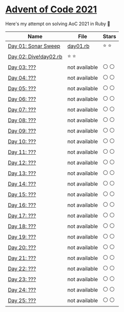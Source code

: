 # [Advent of Code 2021](https://adventofcode.com/2021)

Here's my attempt on solving AoC 2021 in Ruby :christmas_tree:

|Name|File|Stars|
|---|---|---|
|[Day 01: Sonar Sweep](https://adventofcode.com/2021/day/1)|[day01.rb](/day01.rb)|:star: :star:|
|[Day 02: Dive!](https://adventofcode.com/2020/day/2)[day02.rb](/day02.rb)|:star: :star:|
|[Day 03: ???](https://adventofcode.com/2020/day/3)|not available|:white_circle: :white_circle:|
|[Day 04: ???](https://adventofcode.com/2020/day/4)|not available|:white_circle: :white_circle:|
|[Day 05: ???](https://adventofcode.com/2020/day/5)|not available|:white_circle: :white_circle:|
|[Day 06: ???](https://adventofcode.com/2020/day/6)|not available|:white_circle: :white_circle:|
|[Day 07: ???](https://adventofcode.com/2020/day/7)|not available|:white_circle: :white_circle:|
|[Day 08: ???](https://adventofcode.com/2020/day/8)|not available|:white_circle: :white_circle:|
|[Day 09: ???](https://adventofcode.com/2020/day/9)|not available|:white_circle: :white_circle:|
|[Day 10: ???](https://adventofcode.com/2020/day/10)|not available|:white_circle: :white_circle:|
|[Day 11: ???](https://adventofcode.com/2020/day/11)|not available|:white_circle: :white_circle:|
|[Day 12: ???](https://adventofcode.com/2020/day/12)|not available|:white_circle: :white_circle:|
|[Day 13: ???](https://adventofcode.com/2020/day/13)|not available|:white_circle: :white_circle:|
|[Day 14: ???](https://adventofcode.com/2020/day/14)|not available|:white_circle: :white_circle:|
|[Day 15: ???](https://adventofcode.com/2020/day/15)|not available|:white_circle: :white_circle:|
|[Day 16: ???](https://adventofcode.com/2020/day/16)|not available|:white_circle: :white_circle:|
|[Day 17: ???](https://adventofcode.com/2020/day/17)|not available|:white_circle: :white_circle:|
|[Day 18: ???](https://adventofcode.com/2020/day/18)|not available|:white_circle: :white_circle:|
|[Day 19: ???](https://adventofcode.com/2020/day/19)|not available|:white_circle: :white_circle:|
|[Day 20: ???](https://adventofcode.com/2020/day/20)|not available|:white_circle: :white_circle:|
|[Day 21: ???](https://adventofcode.com/2020/day/21)|not available|:white_circle: :white_circle:|
|[Day 22: ???](https://adventofcode.com/2020/day/22)|not available|:white_circle: :white_circle:|
|[Day 23: ???](https://adventofcode.com/2020/day/23)|not available|:white_circle: :white_circle:|
|[Day 24: ???](https://adventofcode.com/2020/day/24)|not available|:white_circle: :white_circle:|
|[Day 25: ???](https://adventofcode.com/2020/day/25)|not available|:white_circle: :white_circle:|
